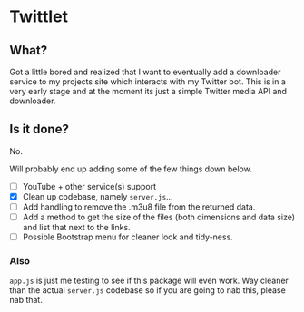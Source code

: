 # Twittlet

## What?
Got a little bored and realized that I want to eventually add a downloader service to my projects site which interacts with my Twitter bot. This is in a very early stage and at the moment its just a simple Twitter media API and downloader.

## Is it done?
No.

Will probably end up adding some of the few things down below.

- [ ] YouTube + other service(s) support
- [x] Clean up codebase, namely `server.js`...
- [ ] Add handling to remove the .m3u8 file from the returned data.
- [ ] Add a method to get the size of the files (both dimensions and data size) and list that next to the links.
- [ ] Possible Bootstrap menu for cleaner look and tidy-ness.

### Also
`app.js` is just me testing to see if this package will even work. Way cleaner than the actual `server.js` codebase so if you are going to nab this, please nab that.
